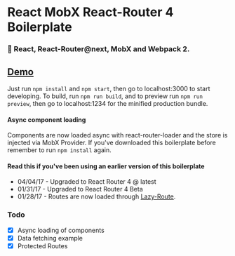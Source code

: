 # React MobX React-Router 4 Boilerplate

### :tada: React, React-Router@next, MobX and Webpack 2.
## [Demo](http://boilerplate.mhaagens.me)

Just run `npm install` and `npm start`, then go to localhost:3000 to start developing.
To build, run `npm run build`, and to preview run `npm run preview`, then go
to localhost:1234 for the minified production bundle.

#### Async component loading
Components are now loaded async with react-router-loader and the store is injected via MobX Provider. 
If you've downloaded this boilerplate before remember to run `npm install` again.

#### Read this if you've been using an earlier version of this boilerplate

* 04/04/17 - Upgraded to React Router 4 @ latest
* 01/31/17 - Upgraded to React Router 4 Beta
* 01/28/17 - Routes are now loaded through [Lazy-Route](https://github.com/mhaagens/lazy-route).

### Todo

- [X] Async loading of components
- [X] Data fetching example
- [X] Protected Routes
